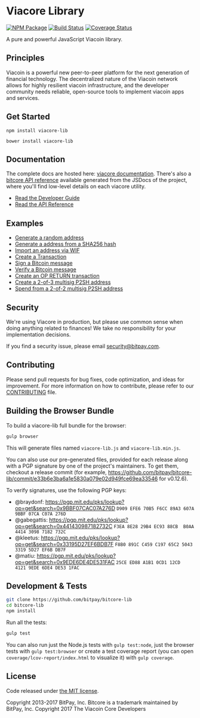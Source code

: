 Viacore Library
=======

[![NPM Package](https://img.shields.io/npm/v/bitcore-lib.svg?style=flat-square)](https://www.npmjs.org/package/bitcore-lib)
[![Build Status](https://img.shields.io/travis/bitpay/bitcore-lib.svg?branch=master&style=flat-square)](https://travis-ci.org/bitpay/bitcore-lib)
[![Coverage Status](https://img.shields.io/coveralls/bitpay/bitcore-lib.svg?style=flat-square)](https://coveralls.io/r/bitpay/bitcore-lib)

A pure and powerful JavaScript Viacoin library.

## Principles

Viacoin is a powerful new peer-to-peer platform for the next generation of financial technology. The decentralized nature of the Viacoin network allows for highly resilient viacoin infrastructure, and the developer community needs reliable, open-source tools to implement viacoin apps and services.

## Get Started

```
npm install viacore-lib
```

```
bower install viacore-lib
```

## Documentation

The complete docs are hosted here: [viacore documentation](http://bitcore.io/guide/). There's also a [bitcore API reference](http://bitcore.io/api/) available generated from the JSDocs of the project, where you'll find low-level details on each viacore utility.

- [Read the Developer Guide](http://bitcore.io/guide/)
- [Read the API Reference](http://bitcore.io/api/)

## Examples

* [Generate a random address](https://github.com/viacoin/viacore-lib/blob/master/docs/examples.md#generate-a-random-address)
* [Generate a address from a SHA256 hash](https://github.com/viacoin/viacore-lib/blob/master/docs/examples.md#generate-a-address-from-a-sha256-hash)
* [Import an address via WIF](https://github.com/viacoin/viacore-lib/blob/master/docs/examples.md#import-an-address-via-wif)
* [Create a Transaction](https://github.com/viacoin/viacore-lib/blob/master/docs/examples.md#create-a-transaction)
* [Sign a Bitcoin message](https://github.com/viacoin/viacore-lib/blob/master/docs/examples.md#sign-a-bitcoin-message)
* [Verify a Bitcoin message](https://github.com/viacoin/viacore-lib/blob/master/docs/examples.md#verify-a-bitcoin-message)
* [Create an OP RETURN transaction](https://github.com/viacoin/viacore-lib/blob/master/docs/examples.md#create-an-op-return-transaction)
* [Create a 2-of-3 multisig P2SH address](https://github.com/viacoin/viacore-lib/blob/master/docs/examples.md#create-a-2-of-3-multisig-p2sh-address)
* [Spend from a 2-of-2 multisig P2SH address](https://github.com/viacoin/viacore-lib/blob/master/docs/examples.md#spend-from-a-2-of-2-multisig-p2sh-address)


## Security

We're using Viacore in production, but please use common sense when doing anything related to finances! We take no responsibility for your implementation decisions.

If you find a security issue, please email security@bitpay.com.

## Contributing

Please send pull requests for bug fixes, code optimization, and ideas for improvement. For more information on how to contribute, please refer to our [CONTRIBUTING](https://github.com/viacoin/viacore-lib/blob/master/CONTRIBUTING.md) file.

## Building the Browser Bundle

To build a viacore-lib full bundle for the browser:

```sh
gulp browser
```

This will generate files named `viacore-lib.js` and `viacore-lib.min.js`.

You can also use our pre-generated files, provided for each release along with a PGP signature by one of the project's maintainers. To get them, checkout a release commit (for example, https://github.com/bitpay/bitcore-lib/commit/e33b6e3ba6a1e5830a079e02d949fce69ea33546 for v0.12.6).

To verify signatures, use the following PGP keys:
- @braydonf: https://pgp.mit.edu/pks/lookup?op=get&search=0x9BBF07CAC07A276D `D909 EFE6 70B5 F6CC 89A3 607A 9BBF 07CA C07A 276D`
- @gabegattis: https://pgp.mit.edu/pks/lookup?op=get&search=0x441430987182732C `F3EA 8E28 29B4 EC93 88CB  B0AA 4414 3098 7182 732C`
- @kleetus: https://pgp.mit.edu/pks/lookup?op=get&search=0x33195D27EF6BDB7F `F8B0 891C C459 C197 65C2 5043 3319 5D27 EF6B DB7F`
- @matiu: https://pgp.mit.edu/pks/lookup?op=get&search=0x9EDE6DE4DE531FAC `25CE ED88 A1B1 0CD1 12CD  4121 9EDE 6DE4 DE53 1FAC`


## Development & Tests

```sh
git clone https://github.com/bitpay/bitcore-lib
cd bitcore-lib
npm install
```

Run all the tests:

```sh
gulp test
```

You can also run just the Node.js tests with `gulp test:node`, just the browser tests with `gulp test:browser`
or create a test coverage report (you can open `coverage/lcov-report/index.html` to visualize it) with `gulp coverage`.

## License

Code released under [the MIT license](https://github.com/viacoin/viacore-lib/blob/master/LICENSE).

Copyright 2013-2017 BitPay, Inc. Bitcore is a trademark maintained by BitPay, Inc.
Copyright 2017 The Viacoin Core Developers
